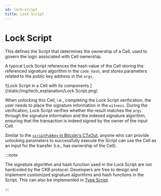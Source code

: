 ```yaml
---
id: lock-script
title: Lock Script
---
```


# Lock Script

This defines the Script that determines the ownership of a Cell, used to govern the logic associated with Cell ownership.

A typical Lock Script references the hash value of the Cell storing the referenced signature algorithm in the `code_hash`, and stores parameters related to the public key address in the `args`.

![Lock Script in a Cell with its components.](/static/img/tech_explanation/Lock Script.png)

When unlocking this Cell, i.e., completing the Lock Script verification, the user needs to place the signature information in the `witness`. During the verification, Lock Script verifies whether the result matches the `args` through the signature information and the indexed signature algorithm, ensuring that the transaction is indeed signed by the owner of the input Cell.

Similar to the [`scriptPubKey` in Bitcoin's CTxOut](https://doxygen.bitcoincore.org/class_c_tx_out.html), anyone who can provide unlocking parameters to successfully execute the Script can use the Cell as an input for the transfer (i.e., has ownership of the Cell).

:::note

The signature algorithm and hash function used in the Lock Script are not hardcoded by the CKB protocol. Developers are free to design and implement customized signature algorithms and hash functions in the Script. This can also be implemented in [Type Script](#type-script).

:::

